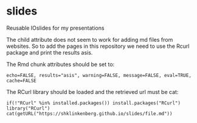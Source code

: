 # slides
Reusable IOslides for my presentations

The child attribute does not seem to work for adding md files from websites. So to add the pages in this repository we need to use the Rcurl package and print the results asis.

The Rmd chunk attributes should be set to:

```
echo=FALSE, results="asis", warning=FALSE, message=FALSE, eval=TRUE, cache=FALSE
```

The RCurl library should be loaded and the retrieved url must be cat:

```{r, echo=FALSE, results="asis", warning=FALSE, message=FALSE, eval=TRUE, cache=FALSE}
if(!"RCurl" %in% installed.packages()) install.packages("RCurl")
library("RCurl")
cat(getURL("https://shklinkenberg.github.io/slides/file.md"))
```
